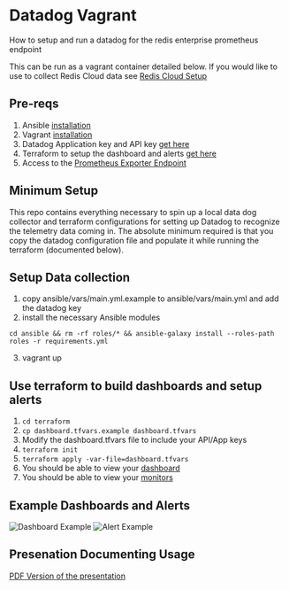 # Datadog Vagrant

How to setup and run a datadog for the redis enterprise prometheus endpoint

This can be run as a vagrant container detailed below.
If you would like to use to collect Redis Cloud data see [Redis Cloud Setup](./docs/RedisCloudSetup.md)

## Pre-reqs
1. Ansible [installation](https://docs.ansible.com/ansible/latest/installation_guide/intro_installation.html)
2. Vagrant [installation](https://www.vagrantup.com/downloads.html)
3. Datadog Application key and API key [get here](https://app.datadoghq.com/account/settings)
4. Terraform to setup the dashboard and alerts [get here](https://www.terraform.io/downloads.html)
5. Access to the [Prometheus Exporter Endpoint](https://docs.redislabs.com/latest/rs/administering/monitoring-metrics/prometheus-integration/)

## Minimum Setup

This repo contains everything necessary to spin up a local data dog collector and terraform configurations for setting up Datadog to recognize the telemetry data coming in.  The absolute minimum required is that you copy the datadog configuration file and populate it while running the terraform (documented below).

## Setup Data collection

1. copy ansible/vars/main.yml.example to ansible/vars/main.yml and add the datadog key
2. install the necessary Ansible modules
```
cd ansible && rm -rf roles/* && ansible-galaxy install --roles-path roles -r requirements.yml
```
3. vagrant up

## Use terraform to build dashboards and setup alerts

1. ```cd terraform```
2. ```cp dashboard.tfvars.example dashboard.tfvars```
3. Modify the dashboard.tfvars file to include your API/App keys
4. ```terraform init```
5. ```terraform apply -var-file=dashboard.tfvars```
6. You should be able to view your [dashboard](https://app.datadoghq.com/dashboard/lists)
6. You should be able to view your [monitors](https://app.datadoghq.com/monitors/manage)

## Example Dashboards and Alerts

![Dashboard Example](docs/datadog_dashboard.png "Example Dashboard")
![Alert Example](docs/datadog_monitors.png "Example Alerts")

## Presenation Documenting Usage
[PDF Version of the presentation](./docs/presentation.pdf)

